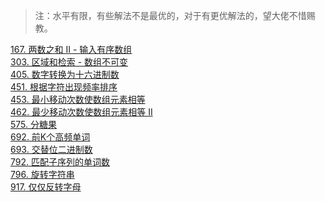 > 注：水平有限，有些解法不是最优的，对于有更优解法的，望大佬不惜赐教。 

[167. 两数之和 II - 输入有序数组](167.md)<br>
[303. 区域和检索 - 数组不可变](303.md)<br>
[405. 数字转换为十六进制数](405.md)<br>
[451. 根据字符出现频率排序](451.md)<br>
[453. 最小移动次数使数组元素相等](453.md)<br>
[462. 最少移动次数使数组元素相等 II](462.md)<br>
[575. 分糖果](575.md)<br>
[692. 前K个高频单词](692.md)<br>
[693. 交替位二进制数](693.md)<br>
[792. 匹配子序列的单词数](792.md)<br>
[796. 旋转字符串](796.md)<br>
[917. 仅仅反转字母](917.md)<br>